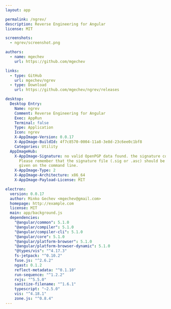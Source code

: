 ```yaml
---
layout: app

permalink: /ngrev/
description: Reverse Engineering for Angular
license: MIT

screenshots:
  - ngrev/screenshot.png

authors:
  - name: mgechev
    url: https://github.com/mgechev

links:
  - type: GitHub
    url: mgechev/ngrev
  - type: Download
    url: https://github.com/mgechev/ngrev/releases

desktop:
  Desktop Entry:
    Name: ngrev
    Comment: Reverse Engineering for Angular
    Exec: AppRun
    Terminal: false
    Type: Application
    Icon: ngrev
    X-AppImage-Version: 0.0.17
    X-AppImage-BuildId: 4f7c8570-0004-11a8-3e8d-23c6ee0c1bf8
    Categories: Utility
  AppImageHub:
    X-AppImage-Signature: no valid OpenPGP data found. the signature could not be verified.
      Please remember that the signature file (.sig or .asc) should be the first file
      given on the command line.
    X-AppImage-Type: 2
    X-AppImage-Architecture: x86_64
    X-AppImage-Payload-License: MIT

electron:
  version: 0.0.17
  author: Minko Gechev <mgechev@gmail.com>
  homepage: http://example.com
  license: MIT
  main: app/background.js
  dependencies:
    "@angular/common": 5.1.0
    "@angular/compiler": 5.1.0
    "@angular/compiler-cli": 5.1.0
    "@angular/core": 5.1.0
    "@angular/platform-browser": 5.1.0
    "@angular/platform-browser-dynamic": 5.1.0
    "@types/vis": "^4.17.3"
    fs-jetpack: "^0.10.2"
    fuse.js: "^2.6.2"
    ngast: 0.1.2
    reflect-metadata: "^0.1.10"
    run-sequence: "^1.2.2"
    rxjs: "^5.5.0"
    sanitize-filename: "^1.6.1"
    typescript: "~2.5.0"
    vis: "^4.18.1"
    zone.js: "^0.8.4"
---
```

